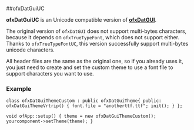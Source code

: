 ##ofxDatGuiUC

**ofxDatGuiUC** is an Unicode compatible version of [**ofxDatGUI**](https://braitsch.github.io/ofxDatGui/).

The original version of `ofxDatGUI` does not support multi-bytes characters, because it depends on `ofxTrueTypeFont`, which does not support either. Thanks to `ofxTrueTypeFontUC`, this version successfully support multi-bytes unicode characters.

All header files are the same as the original one, so if you already uses it, you just need to create and set the custom theme to use a font file to support characters you want to use.

### Example
`
class ofxDatGuiThemeCustom : public ofxDatGuiTheme{
public:
    ofxDatGuiThemeVrtrip()
    {
        font.file = "anotherttf.ttf";
        init();
    }
};
`

`
void ofApp::setup()
{
    theme = new ofxDatGuiThemeCustom();
    yourcomponent->setTheme(theme);
}
`


